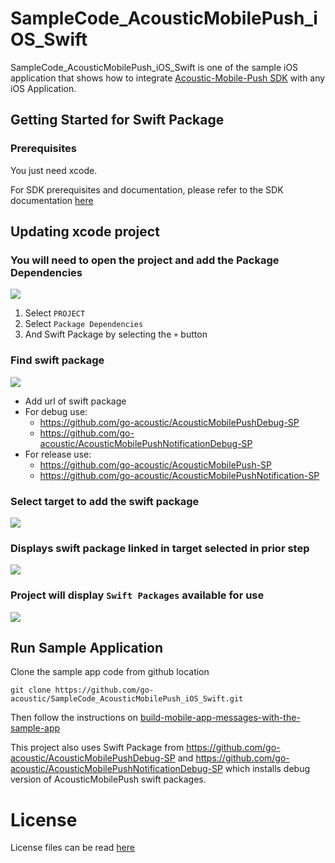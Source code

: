# SampleCode_AcousticMobilePush_iOS_Swift

SampleCode_AcousticMobilePush_iOS_Swift is one of the sample iOS application that shows how to integrate [Acoustic-Mobile-Push SDK](https://github.com/go-acoustic/Acoustic-Mobile-Push-iOS) with any iOS Application.

## Getting Started for Swift Package

### Prerequisites

You just need xcode.

For SDK prerequisites and documentation, please refer to the SDK documentation [here](https://developer.goacoustic.com/acoustic-campaign/docs/add-the-ios-sdk-to-your-app)

## Updating xcode project

### You will need to open the project and add the Package Dependencies
![](https://github.com/go-acoustic/SampleCode_AcousticMobilePush_iOS_Swift/blob/main_swift_package/readMeImages/xcode_package_dependencies.png?raw=true)

1. Select `PROJECT`
2. Select `Package Dependencies`
3. And Swift Package by selecting the `+` button

### Find swift package
![](https://github.com/go-acoustic/SampleCode_AcousticMobilePush_iOS_Swift/blob/main_swift_package/readMeImages/xcode_swift_packages_from_github.png?raw=true)

- Add url of swift package
- For debug use:
  - https://github.com/go-acoustic/AcousticMobilePushDebug-SP
  - https://github.com/go-acoustic/AcousticMobilePushNotificationDebug-SP
- For release use:
  - https://github.com/go-acoustic/AcousticMobilePush-SP
  - https://github.com/go-acoustic/AcousticMobilePushNotification-SP

### Select target to add the swift package
![](https://github.com/go-acoustic/SampleCode_AcousticMobilePush_iOS_Swift/blob/main_swift_package/readMeImages/xcode_swift_packages_select_target.png?raw=true)

### Displays swift package linked in target selected in prior step
![](https://github.com/go-acoustic/SampleCode_AcousticMobilePush_iOS_Swift/blob/main_swift_package/readMeImages/xcode_swift_packages_add_to_target.png?raw=true)

### Project will display `Swift Packages` available for use
![](https://github.com/go-acoustic/SampleCode_AcousticMobilePush_iOS_Swift/blob/main_swift_package/readMeImages/xcode_swift_packages_add_to_project.png?raw=true)

## Run Sample Application

Clone the sample app code from github location

```
git clone https://github.com/go-acoustic/SampleCode_AcousticMobilePush_iOS_Swift.git
```

Then follow the instructions on [build-mobile-app-messages-with-the-sample-app](https://developer.goacoustic.com/acoustic-campaign/docs/build-mobile-app-messages-with-the-sample-app)

This project also uses Swift Package from https://github.com/go-acoustic/AcousticMobilePushDebug-SP and https://github.com/go-acoustic/AcousticMobilePushNotificationDebug-SP which installs debug version of AcousticMobilePush swift packages.

# License

License files can be read [here](https://github.com/go-acoustic/Acoustic-Mobile-Push-iOS/blob/master/license/license.txt)
